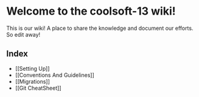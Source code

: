 # Welcome to the coolsoft-13 wiki!
This is our wiki! A place to share the knowledge and document our efforts. So edit away!

## Index
* [[Setting Up]]
* [[Conventions And Guidelines]]
* [[Migrations]]
* [[Git CheatSheet]]
